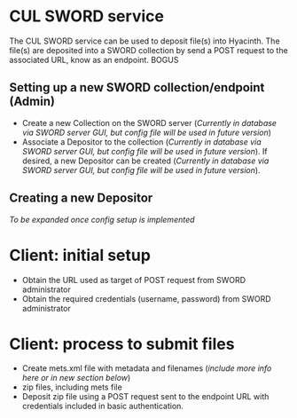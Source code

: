 # CUL SWORD service
The CUL SWORD service can be used to deposit file(s) into Hyacinth. The file(s) are deposited into a SWORD collection by send a POST request to the associated URL, know as an endpoint.
BOGUS
## Setting up a new SWORD collection/endpoint (Admin)
* Create a new Collection on the SWORD server (_Currently in database via SWORD server GUI, but config file will be used in future version_)
* Associate a Depositor to the collection (_Currently in database via SWORD server GUI, but config file will be used in future version_). If desired, a new Depositor can be created (_Currently in database via SWORD server GUI, but config file will be used in future version_).

## Creating a new Depositor
_To be expanded once config setup is implemented_

# Client: initial setup
* Obtain the URL used as target of POST request from SWORD administrator
* Obtain the required credentials (username, password) from SWORD administrator

# Client: process to submit files
* Create mets.xml file with metadata and filenames (_include more info here or in new section below_)
* zip files, including mets file
* Deposit zip file using a POST request sent to the endpoint URL with credentials included in basic authentication.

